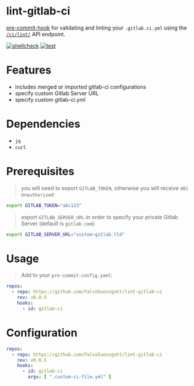 # lint-gitlab-ci

[pre-commit-hook](https://pre-commit.com) for validating and linting your `.gitlab.ci.yml` using the [`/ci/lint/`](https://docs.gitlab.com/ee/api/lint.html) API endpoint.

[![shellcheck](https://github.com/FalcoSuessgott/lint-gitlab-ci/actions/workflows/shellcheck.yml/badge.svg)](https://github.com/FalcoSuessgott/lint-gitlab-ci/actions/workflows/shellcheck.yml)
[![test](https://github.com/FalcoSuessgott/lint-gitlab-ci/actions/workflows/test.yml/badge.svg)](https://github.com/FalcoSuessgott/lint-gitlab-ci/actions/workflows/test.yml)

# Features
* includes merged or imported gitlab-ci configurations
* specify custom Gitlab Server URL
* specify custom gitlab-ci.yml

# Dependencies
* `jq`
* `curl`

# Prerequisites
> you will need to export `GITLAB_TOKEN`, otherwise you will receive `401 Unauthorized`:
```sh
export GITLAB_TOKEN="abc123"
```

> export `GITLAB_SERVER_URL` in order to specify your private Gitlab Server (default is `gitlab.com`):
```sh
export GITLAB_SERVER_URL="custom-gitlab.tld"
```

# Usage
> Add to your `pre-commit-config.yaml`:
```yaml
repos:
  - repo: https://github.com/FalcoSuessgott/lint-gitlab-ci
    rev: v0.0.5
    hooks:
      - id: gitlab-ci
```

# Configuration
```yaml
repos:
  - repo: https://github.com/FalcoSuessgott/lint-gitlab-ci
    rev: v0.0.5
    hooks:
      - id: gitlab-ci
        args: [ ".custom-ci-file.yml" ]
```